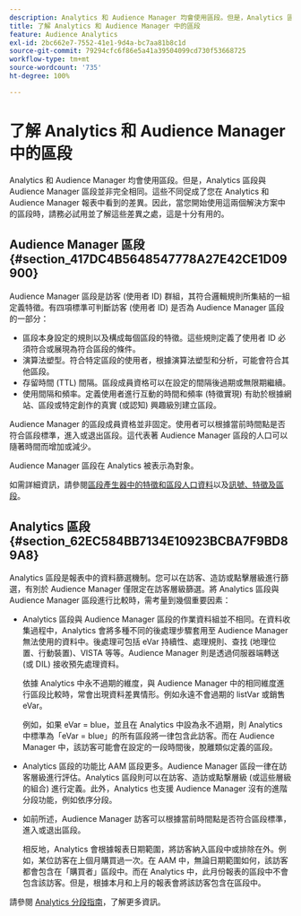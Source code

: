 ```yaml
---
description: Analytics 和 Audience Manager 均會使用區段。但是，Analytics 區段與 Audience Manager 區段並非完全相同。這些不同促成了您在 Analytics 和 Audience Manager 報表中看到的差異。因此，當您開始使用這兩個解決方案中的區段時，請務必試用並了解這些差異之處，這是十分有用的。
title: 了解 Analytics 和 Audience Manager 中的區段
feature: Audience Analytics
exl-id: 2bc662e7-7552-41e1-9d4a-bc7aa81b8c1d
source-git-commit: 79294cfc6f86e5a41a39504099cd730f53668725
workflow-type: tm+mt
source-wordcount: '735'
ht-degree: 100%

---
```


# 了解 Analytics 和 Audience Manager 中的區段

Analytics 和 Audience Manager 均會使用區段。但是，Analytics 區段與 Audience Manager 區段並非完全相同。這些不同促成了您在 Analytics 和 Audience Manager 報表中看到的差異。因此，當您開始使用這兩個解決方案中的區段時，請務必試用並了解這些差異之處，這是十分有用的。

## Audience Manager 區段 {#section_417DC4B5648547778A27E42CE1D09900}

Audience Manager 區段是訪客 (使用者 ID) 群組，其符合邏輯規則所集結的一組定義特徵。有四項標準可判斷訪客 (使用者 ID) 是否為 Audience Manager 區段的一部分：

* 區段本身設定的規則以及構成每個區段的特徵。這些規則定義了使用者 ID 必須符合或展現為符合區段的條件。
* 演算法塑型。符合特定區段的使用者，根據演算法塑型和分析，可能會符合其他區段。
* 存留時間 (TTL) 間隔。區段成員資格可以在設定的間隔後過期或無限期繼續。
* 使用間隔和頻率。定義使用者進行互動的時間和頻率 (特徵實現) 有助於根據網站、區段或特定創作的真實 (或認知) 興趣級別建立區段。

Audience Manager 的區段成員資格並非固定。使用者可以根據當前時間點是否符合區段標準，進入或退出區段。這代表著 Audience Manager 區段的人口可以隨著時間而增加或減少。

Audience Manager 區段在 Analytics 被表示為對象。

如需詳細資訊，請參閱[區段產生器中的特徵和區段人口資料](https://experienceleague.adobe.com/docs/audience-manager/user-guide/features/segments/segment-builder-data.html?lang=zh-Hant)以及[訊號、特徵及區段](https://experienceleague.adobe.com/docs/audience-manager/user-guide/reference/signal-trait-segment.html?lang=zh-Hant)。

## Analytics 區段 {#section_62EC584BB7134E10923BCBA7F9BD89A8}

Analytics 區段是報表中的資料篩選機制。您可以在訪客、造訪或點擊層級進行篩選，有別於 Audience Manager 僅限定在訪客層級篩選。將 Analytics 區段與 Audience Manager 區段進行比較時，需考量到幾個重要因素：

* Analytics 區段與 Audience Manager 區段的作業資料組並不相同。在資料收集過程中，Analytics 會將多種不同的後處理步驟套用至 Audience Manager 無法使用的資料中。後處理可包括 eVar 持續性、處理規則、查找 (地理位置、行動裝置)、VISTA 等等。Audience Manager 則是透過伺服器端轉送 (或 DIL) 接收預先處理資料。

   依據 Analytics 中永不過期的維度，與 Audience Manager 中的相同維度進行區段比較時，常會出現資料差異情形。例如永遠不會過期的 listVar 或銷售 eVar。

   例如，如果 eVar = blue，並且在 Analytics 中設為永不過期，則 Analytics 中標準為「eVar = blue」的所有區段將一律包含此訪客。而在 Audience Manager 中，該訪客可能會在設定的一段時間後，脫離類似定義的區段。

* Analytics 區段的功能比 AAM 區段更多。Audience Manager 區段一律在訪客層級進行評估。Analytics 區段則可以在訪客、造訪或點撃層級 (或這些層級的組合) 進行定義。此外，Analytics 也支援 Audience Manager 沒有的進階分段功能，例如依序分段。
* 如前所述，Audience Manager 訪客可以根據當前時間點是否符合區段標準，進入或退出區段。

   相反地，Analytics 會根據報表日期範圍，將訪客納入區段中或排除在外。例如，某位訪客在上個月購買過一次。在 AAM 中，無論日期範圍如何，該訪客都會包含在「購買者」區段中。而在 Analytics 中，此月份報表的區段中不會包含該訪客。但是，根據本月和上月的報表會將該訪客包含在區段中。

請參閱 [Analytics 分段指南](https://experienceleague.adobe.com/docs/analytics/components/segmentation/seg-home.html?lang=zh-Hant)，了解更多資訊。
